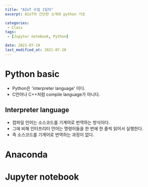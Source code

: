 ```yaml
---
title: "AIoT 수업 1일차"
excerpt: AIoT의 간단한 소개와 python 기초

categories:
 - Class
tags:
 - [Jupyter notebook, Python]

date: 2021-07-19
last_modified_at: 2021-07-20
---
```

# Python basic
 - Python은 'interpreter language' 이다.
 - C언어나 C++처럼 compile language가 아니다.
## Interpreter language
 - 컴파일 언어는 소스코드를 기계어로 번역하는 방식이다.
 - 그에 비해 인터프리터 언어는 명령어들을 한 번에 한 줄씩 읽어서 실행한다.
 - 즉 소스코드를 기계어로 번역하는 과정이 없다.
# Anaconda
# Jupyter notebook





